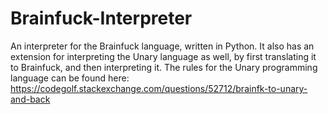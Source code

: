 # Brainfuck-Interpreter
An interpreter for the Brainfuck language, written in Python. It also has an extension for interpreting the Unary language as well, by first translating it to Brainfuck, and then interpreting it. The rules for the Unary programming language can be found here: https://codegolf.stackexchange.com/questions/52712/brainfk-to-unary-and-back
